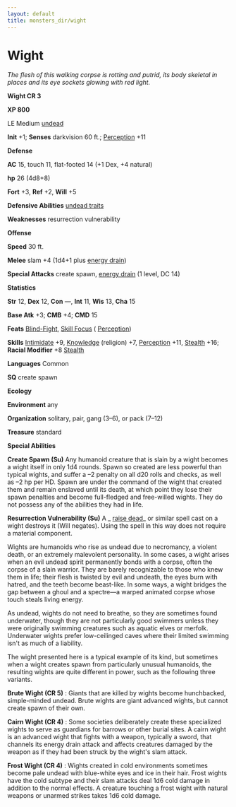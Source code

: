 ```yaml
---
layout: default
title: monsters_dir/wight
---
```

# Wight

_The flesh of this walking corpse is rotting and putrid, its body skeletal in places and its eye sockets glowing with red light._

**Wight CR 3**

**XP 800**

LE Medium [undead](../creatureTypes#_undead)

**Init** +1; **Senses** darkvision 60 ft.; [Perception](../../skills_dir/perception#_perception) +11

**Defense**

**AC** 15, touch 11, flat-footed 14 (+1 Dex, +4 natural)

**hp** 26 (4d8+8)

**Fort** +3, **Ref** +2, **Will** +5

**Defensive Abilities** [undead traits](../universalMonsterRules#_undead-traits)

**Weaknesses** resurrection vulnerability

**Offense**

**Speed** 30 ft.

**Melee** slam +4 (1d4+1 plus [energy drain](../universalMonsterRules#_energy-drain))

**Special Attacks** create spawn, [energy drain](../universalMonsterRules#_energy-drain) (1 level, DC 14)

**Statistics**

**Str** 12, **Dex** 12, **Con** —, **Int** 11, **Wis** 13, **Cha** 15

**Base Atk** +3; **CMB** +4; **CMD** 15

**Feats** [Blind-Fight](../../feats#_blind-fight), [Skill Focus](../../feats#_skill-focus) ( [Perception](../../skills_dir/perception#_perception))

**Skills** [Intimidate](../../skills_dir/intimidate#_intimidate) +9, [Knowledge](../../skills_dir/knowledge#_knowledge) (religion) +7, [Perception](../../skills_dir/perception#_perception) +11, [Stealth](../../skills_dir/stealth#_stealth) +16; **Racial Modifier** +8 [Stealth](../../skills_dir/stealth#_stealth)

**Languages** Common

**SQ** create spawn

**Ecology**

**Environment** any

**Organization** solitary, pair, gang (3–6), or pack (7–12)

**Treasure** standard

**Special Abilities**

**Create Spawn (Su)** Any humanoid creature that is slain by a wight becomes a wight itself in only 1d4 rounds. Spawn so created are less powerful than typical wights, and suffer a –2 penalty on all d20 rolls and checks, as well as –2 hp per HD. Spawn are under the command of the wight that created them and remain enslaved until its death, at which point they lose their spawn penalties and become full-fledged and free-willed wights. They do not possess any of the abilities they had in life.

**Resurrection Vulnerability (Su)** A _ [raise dead](../../spells_dir/raiseDead#_raise-dead)_ or similar spell cast on a wight destroys it (Will negates). Using the spell in this way does not require a material component.

Wights are humanoids who rise as undead due to necromancy, a violent death, or an extremely malevolent personality. In some cases, a wight arises when an evil undead spirit permanently bonds with a corpse, often the corpse of a slain warrior. They are barely recognizable to those who knew them in life; their flesh is twisted by evil and undeath, the eyes burn with hatred, and the teeth become beast-like. In some ways, a wight bridges the gap between a ghoul and a spectre—a warped animated corpse whose touch steals living energy.

As undead, wights do not need to breathe, so they are sometimes found underwater, though they are not particularly good swimmers unless they were originally swimming creatures such as aquatic elves or merfolk. Underwater wights prefer low-ceilinged caves where their limited swimming isn't as much of a liability.

The wight presented here is a typical example of its kind, but sometimes when a wight creates spawn from particularly unusual humanoids, the resulting wights are quite different in power, such as the following three variants.

**Brute Wight (CR 5)** : Giants that are killed by wights become hunchbacked, simple-minded undead. Brute wights are giant advanced wights, but cannot create spawn of their own.

**Cairn Wight (CR 4)** : Some societies deliberately create these specialized wights to serve as guardians for barrows or other burial sites. A cairn wight is an advanced wight that fights with a weapon, typically a sword, that channels its energy drain attack and affects creatures damaged by the weapon as if they had been struck by the wight's slam attack.

**Frost Wight (CR 4)** : Wights created in cold environments sometimes become pale undead with blue-white eyes and ice in their hair. Frost wights have the cold subtype and their slam attacks deal 1d6 cold damage in addition to the normal effects. A creature touching a frost wight with natural weapons or unarmed strikes takes 1d6 cold damage.

